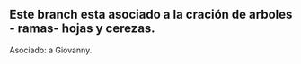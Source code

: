 ## Este branch esta asociado a la cración de arboles - ramas- hojas y cerezas.
Asociado: a Giovanny.